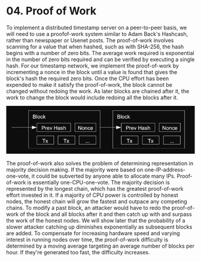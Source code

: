 # 04. Proof of Work
To implement a distributed timestamp server on a peer-to-peer basis, we will need to use a proofof-work system similar to Adam Back's Hashcash, rather than newspaper or Usenet posts. The proof-of-work involves scanning for a value that when hashed, such as with SHA-256, the hash begins with a number of zero bits. The average work required is exponential in the number of zero bits required and can be verified by executing a single hash.
For our timestamp network, we implement the proof-of-work by incrementing a nonce in the block until a value is found that gives the block's hash the required zero bits. Once the CPU effort has been expended to make it satisfy the proof-of-work, the block cannot be changed without redoing the work. As later blocks are chained after it, the work to change the block would include redoing all the blocks after it.

![image](assets/block-chain.png)

The proof-of-work also solves the problem of determining representation in majority decision making. If the majority were based on one-IP-address-one-vote, it could be subverted by anyone able to allocate many IPs. Proof-of-work is essentially one-CPU-one-vote. The majority decision is represented by the longest chain, which has the greatest proof-of-work effort invested in it. If a majority of CPU power is controlled by honest nodes, the honest chain will grow the fastest and outpace any competing chains. To modify a past block, an attacker would have to redo the proof-of-work of the block and all blocks after it and then catch up with and surpass the work of the honest nodes. We will show later that the probability of a slower attacker catching up diminishes exponentially as subsequent blocks are added.
To compensate for increasing hardware speed and varying interest in running nodes over time,
the proof-of-work difficulty is determined by a moving average targeting an average number of
blocks per hour. If they're generated too fast, the difficulty increases.
